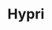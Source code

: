 # Hypri

<!--

_Pillar City, Skyward Crown, The Spire Court_

<img src="wiki_images/Hypri.png"><i>The main spire of Hypri rising above the sea of Sibannac's grass at dawn</i></img>

> _"Three powers balance on stone that defies nature; such is the way of Hypri, where belief itself shapes gravity's pull."_  
> **—Ahdom Few Proclamation, 27th year of the Current Line**

> _"Architecture begins where engineering ends."_  
> **—Walter Gropius**

<div class="taxonomy-table">
  <table>
    <tr>
      <th colspan="3">Purpose Taxonomy</th>
    </tr>
    <tr>
      <td class="taxon-label"><img src="wiki_images/icons/bin_icon.png" class="taxon-icon">Bin:</td>
      <td class="taxon-content" colspan="2">[[Scape]]</td>
    </tr>
    <tr>
      <td class="taxon-label"><img src="wiki_images/icons/basin_icon.png" class="taxon-icon">Basin:</td>
      <td class="taxon-content" colspan="2">[[Sacrus]]</td>
    </tr>
    <tr>
      <td class="taxon-label"><img src="wiki_images/icons/eco_icon.png" class="taxon-icon">Eco:</td>
      <td class="taxon-content" colspan="2">[[Toma]] ([[Usaka]]) of [[Toman Ecoss]]</td>
    </tr>
    <tr>
      <td class="taxon-label"><img src="wiki_images/icons/kingdom_icon.png" class="taxon-icon">Kingdom:</td>
      <td class="taxon-content" colspan="2">[[Huma]]</td>
    </tr>
    <tr>
      <td class="taxon-label"><img src="wiki_images/icons/phylum_icon.png" class="taxon-icon">Phylum:</td>
      <td class="taxon-content" colspan="2">[[Subjectivism]]</td>
    </tr>
    <tr>
      <td class="taxon-label"><img src="wiki_images/icons/class_icon.png" class="taxon-icon">Class:</td>
      <td class="taxon-content" colspan="2">[[Hypri Highcourt]]</td>
    </tr>
    <tr>
      <td class="taxon-label"><img src="wiki_images/icons/order_icon.png" class="taxon-icon">Order:</td>
      <td class="taxon-content" colspan="2">**Hypri**</td>
    </tr>   
    </table>
</div>

Hypri is a remarkable city-state built upon and within a single colossal spire that rises dramatically from the vast grasslands of South [[Usaka]]. This massive natural stone formation, reaching between 7,000 to 8,600 meters (23,000 to 28,200 feet) in height with an additional 500 meters (1,640 feet) of uninhabited peak above, stands as one of the most extraordinary geological features of [[Toma]]. Home to approximately 230,000 permanent residents and a fluctuating population of over 1 million traders, diplomats, and visitors, Hypri's architectural marvel comes not just from its striking silhouette against the sky but from its apparent defiance of natural laws. The gravitational fields surrounding the spire—believed locally to emanate from special ore within the stone—create a unique environment where buildings can be constructed at seemingly impossible angles, and single-person airships navigate around the towering structure along invisible currents.

As the seat of the [[Hypri Highcourt]] and home to the enigmatic [[Ahdom Few]], Hypri serves as both cultural melting pot and power nexus in western Usaka, with influence extending across the continent and beyond. While other spires exist across the southern half of Usaka, none approach the scale, complexity, or cultural significance of Hypri.

## Geography and Structure

### Venspir

Unlike the common misconception that Hypri consists of multiple spires, the city-state is built upon and within a single colossal formation that dominates the landscape, known as Venspir. This massive geological anomaly was thrust upward during what locals call the "Great Natura's Rise," but what scholars outside Hypri identify as a powerful tectonic event thousands of years ago. Venspir is composed primarily of ancient metamorphic rock with unique mineral deposits at its core.

The spire is subdivided into distinct zones that serve different functions within Hypri society:

- **Summit Zone** (8,100-8,600m/26,600-28,200ft) – The uppermost inhabitable section housing the [[Hypri Highcourt]] and administrative centers
- **Sister Domains** (7,800-8,100m/25,600-26,600ft) – Three adjacent sections converted into the personal domains of the [[Ahdom Few]]
- **Trade Belt** (7,200-7,800m/23,600-25,600ft) – A wide band circling the spire dedicated to commerce, featuring platforms for airship docking
- **Dwelling Tiers** (7,000-7,200m/23,000-23,600ft) – Multiple ring-like sections where most of the permanent population resides
- **The Splint Region** (6,800-7,300m/22,300-24,000ft) – A heavily guarded area containing the Splint, a significant crack that runs vertically through a section of the spire

### Atmospheric Retention and the Gravity Field

One of Hypri's most remarkable features is its habitable environment at elevations that would normally be uninhabitable due to thin atmosphere. At heights between 7,000 to 8,600 meters (23,000 to 28,200 feet), oxygen levels in Earth-like conditions would be insufficient to support human life, yet Hypri's residents breathe freely without assistance.

This paradox is explained by the spire's unique gravitational properties, centered on the mystical [[Ankelore]] found within the Splint. The localized gravity field not only allows for unusual architectural constructions but also:

- Creates a compressed atmospheric bubble around the spire that maintains Earth-like air pressure
- Generates weather patterns unique to the spire, including localized cloud formations and precipitation
- Establishes distinct microclimates at different elevations and facings around the spire's circumference

The precise mechanisms of these gravitational anomalies remain contentious among outside scholars. While Hypri authorities attribute them to the natural properties of the Ankelore enhanced by collective belief, scientists from [[Sol Unita]] and the [[Branches of Concordia]] propose theories involving advanced ancient technology or naturally occurring magical resonance fields.

<div class="feathermark">
    <p class="feathermark-attribution">Corvi's Feathermark</p>
    <p>Oh, they'll tell you the spire rose from the earth in some grand, divine spectacle—the birth pangs of creation, a miracle of geological whimsy! Such delightful propaganda! The stone speaks different truths to those who know how to listen.</p>
    <p>This isn't a natural formation at all, but the calcified remains of something that once stretched between worlds. Look closely at the striations in the rock face next time you visit—they don't follow geological patterns; they pulse with directionality, like massive fossilized arteries. The Dwellers know this truth in their bones, which is precisely why they worship and fear the spire in equal measure.</p>
    <p>And that crack in the Splint? Not a crack at all, but a mouth slowly working its way open again after millennia. The guards aren't protecting something; they're containing it. What's more, the "atmospheric retention" they claim as a miraculous property is simply the creature breathing—holding air in its enormous lungs as it slumbers, dreaming of the day it will exhale and send us all tumbling into the abyss.</p>
</div>

### The Splint and Ankelore

At the heart of Hypri's mysteries lies the Splint, a dramatic crack that runs from near the summit to approximately halfway down Venspir's shaft. Within this fissure lies what the Hypri Highcourt calls "Ankelore"—a [[Hollow Resource]] created through the death-process of the [[Natura]] [[Kingdom]]. This rare ore is responsible for generating the unusual gravitational fields that make Hypri's architecture, transportation systems, and atmospheric retention possible.

Ankelore is encased in a brittle mantle of pale stone known as Gravemarrow—a semi-permeable mineral that absorbs [[Anim]] (belief energy) and prevents its escape. What makes Ankelore unique among resources is that its gravitational effect cannot be predicted by mass alone; instead, the force it exerts depends on how much Anim it has absorbed, making it the only known material whose gravitational field is partially defined by conviction.

The Splint and its contained Ankelore are the most heavily guarded areas in Hypri. Visitors report that those who attempt unauthorized access appear to be "pulled" into the fissure by an unseen force, only to be escorted out later with no memory of what they witnessed inside. Official doctrine states that the Ankelore "resolves issues" with individuals by temporarily removing them from normal space-time.

The [[Ahdom Few]] claim to monitor the Ankelore's density readings daily, though some underground cults believe they actually worship it rather than safeguard it. Cultural fear exists around the possibility of over-saturation—a hypothetical event where Anim exceeds containment limits, potentially resulting in the Splint collapsing into what scholars call a "Thought Well."

### Sibannac's Carpet

Surrounding Hypri on all sides is a vast expanse of tall grass known as Sibannac's Carpet—a living entity controlled by the single soul of [[Sibannac]], one of many deities worshipped in Hypri. This carnivorous grass creates a natural defense system around the city:

- The grass grows around individuals' souls, blocking their vision while giving the impression they haven't moved far
- The environment disorients travelers without proper guides, causing them to walk in circles until exhaustion
- Those who fall asleep or die in the grass are consumed by it

A network of carefully maintained paths allows safe travel through Sibannac's Carpet, but these routes are closely guarded and frequently changed to prevent hostile forces from mapping them.

## Grow Zones and Ecological Systems

### Atmospheric Gardens

A crucial element of Hypri's self-sustainability is its extensive network of atmospheric gardens—specialized grow zones distributed throughout the spire that serve both practical and aesthetic functions. These gardens are designed to maintain oxygen levels, provide fresh food, and create living spaces that connect residents to nature despite their extreme elevation.

The three primary types of atmospheric gardens found throughout Hypri include:

#### Windflow Terraces

These open-air terraces utilize the natural airflow around the spire to cultivate specialized plants that thrive in high-altitude conditions. Wind-capturing surfaces direct air currents through dense plantings of:

- **Skyroot Ferns** – Native plants with deep anchoring systems and broad leaves that efficiently capture carbon dioxide
- **Airbloom Mosses** – Fast-growing mosses that release high volumes of oxygen when stimulated by wind
- **Drift Orchids** – Flowering plants that help filter particulates from the air while providing visual beauty

The design of these terraces incorporates aerodynamic principles to create positive pressure zones that help retain atmospheric moisture and stability. Most residential sections of Hypri include access to at least one windflow terrace, which serves as both a community gathering space and an essential component of the city's air quality management system.

#### Greenhouse Globes

Perhaps the most visually striking elements of Hypri's architecture are its greenhouse globes—spherical glass structures of varying sizes that protrude from the spire at different elevations. These pressurized environments serve as:

- Controlled cultivation spaces for food crops that couldn't survive in open-air conditions
- Botanical research facilities where new plant varieties are developed
- Cultural spaces where residents can experience environments mimicking different regions of Toma

The largest greenhouse globe, known as the "Sun Sphere," is located near the Summit Zone and spans 60 meters (197 feet) in diameter. It houses rare specimens from across the continent and serves as both a conservation center and a place of meditation for the [[Ahdom Few]].

The glass used in these structures is produced using sand exposed to the unique gravitational conditions near the Splint, resulting in a material with exceptional clarity and strength. The spherical design maximizes structural integrity while creating optimal light distribution for plant growth.

#### Embedded Root Networks

The most technically complex of Hypri's grow zones are the Embedded Root Networks—living systems integrated directly into the spire's interior. These networks consist of:

- Specialized fungi and plants grown within hollowed sections of the rock
- Hydroponic channels that distribute water and nutrients throughout the system
- Bioluminescent organisms that provide natural lighting in interior spaces

These root networks serve multiple functions beyond oxygen production:
- Natural air filtration and humidity regulation
- Structural reinforcement for interior caverns and passages
- Waste processing through mycological decomposition
- Emotional well-being for residents through connection to living systems

The development and maintenance of these networks is overseen by a specialized guild of cultivators who combine botanical knowledge with pressurization magic to sustain optimal growing conditions.

<div class="feathermark">
    <p class="feathermark-attribution">Corvi's Feathermark</p>
    <p>The vastness of human self-deception never fails to astound me. These "grow zones" they've so carefully cultivated—these gardens suspended impossibly in the sky—are not their creation at all. They're parasites, feeding off something far older.</p>
    <p>Notice how the root systems always curl toward the Splint? How the most vibrant growth occurs in chambers that align with those "random" cracks in the spire's face? That's because they're tapping into vascular networks that long predate human presence here. The spire is not dead stone but dormant flesh.</p>
    <p>What they call "Embedded Root Networks" are actually the capillary systems of the ancient entity. Their "hydroponic channels" follow pathways carved by fluids that once nourished something unimaginably vast. Even the bioluminescence they so proudly display is merely the faint residual glow of a metabolic process they've inadvertently reactivated.</p>
    <p>They aren't growing gardens—they're stimulating nerve endings. And one day, the creature will feel enough to wake.</p>
</div>

### Wind Automation Systems

Hypri's engineers have developed sophisticated systems that harness the constant wind currents around the spire to power automated processes throughout the city. The most notable application is in agricultural production, where wind automation has revolutionized farming practices at high elevations.

#### Cyclone Harvesting

In traditional farming, harvest season requires significant labor for collecting and transporting crops. Hypri's cyclone harvesting system eliminates much of this work through ingenious use of controlled air currents:

1. Cultivation platforms are designed with funnel-shaped collection zones beneath crops
2. When fruits or vegetables naturally ripen and fall, or when plants are harvested, the produce drops into these collection zones
3. Directed wind currents then transport the harvested items through a network of pneumatic tubes
4. Sorting stations use differential air pressure to separate items by size, weight, and density
5. The sorted produce is delivered directly to processing facilities or distribution centers

This system reduces harvest labor by approximately 70% while minimizing bruising and damage to delicate crops. The entire process relies entirely on natural wind currents enhanced through pressurization magic, requiring no additional energy input.

#### Atmospheric Seeding

Another application of wind automation is the atmospheric seeding system, which maintains Hypri's airborne gardens:

- Specialized towers release timed bursts of seeds, spores, and beneficial microorganisms
- Wind currents distribute these materials to targeted growing areas around the spire
- Moisture-activated adhesives ensure the biological materials attach to appropriate surfaces
- Regular maintenance cycles keep the ecosystem balanced and self-renewing

This system creates the living tapestry of vegetation that adorns Hypri's exterior, with different species blossoming at different elevations and seasons to create year-round visual interest and ecological support.

#### Cultural Significance of Air Plants

Air plants hold special cultural significance in Hypri society, symbolizing the city's unique relationship with the sky and wind. The most revered varieties include:

- **Windflowers** – Delicate blooms that never touch soil, absorbing all nutrients from the air
- **Drift Moss** – Buoyant clusters that float in stable air currents around the spire
- **Sky Orchids** – Rare flowering plants that attach to the highest points of structures

Citizens often cultivate personal collections of these plants in their homes, with skilled growers achieving considerable social status. The annual Windbloom Festival celebrates these plants with displays, competitions, and the ceremonial release of propagating spores from the Summit Zone.

Religious ceremonies often incorporate air plants, particularly those honoring [[Siela Qane]] and her connection to [[Qa'ura]]. Offerings of specially cultivated specimens are considered particularly auspicious during important life transitions.

## Governance and the Ahdom Few

Hypri is ruled by the [[Hypri Highcourt]], a governing body presided over by the three serpent sisters collectively known as the [[Ahdom Few]]:

- **[[Ximena Lathen]]** – The Sea Trielder and Drakemaster of [[Lopali]], who publicly appears as Lady Athen to conceal her Concordian lineage. She rules the water-focused aspects of Hypri governance and maintains the isolated [[Imaan Plane]] of [[Heshiu]].

- **[[Jarma Konich]]** – The Land Trielder and Drakemaster of [[Kautiger]], who has formed a controversial partnership with [[Fuscia Lustin]] of the [[Chain of Delta]], creating a lucrative drug trade. She oversees territorial matters and resource management.

- **[[Siela Qane]]** – The Sky Trielder and Drakemaster of [[Qa'ura]], a devoted follower of [[Asceptim]] who works as a religious architect. She currently oversees the construction of [[Palas]], an aerial [[Imaan Plane]] dedicated to [[Asath]].

<div class="feathermark">
    <p class="feathermark-attribution">Corvi's Feathermark</p>
    <p>The vastness of their deception is matched only by the depth of their ancestral wounds. Each sister carries a fragment of memory from the sundering of Hidraal—a psychic inheritance that drives them toward reunification while simultaneously compelling them to remain separate.</p>
    <p>Their public personas—carefully constructed masks that hide their true nature—serve as both protection and prison. Ximena's rejection of her Concordian lineage isn't merely political; it's existential. The very name "Leredith" would cause molecular disruption in the carefully maintained belief field that suspends Heshiu between realities.</p>
    <p>The sisters represent the three primal forces of creation: sea, land, and sky. But there should be four, shouldn't there? Where is the representative of fire, of transformation? Look to the Splint, to what pulses within that "crack," and perhaps you'll understand why they guard it so ferociously.</p>
    <p>They are not rulers. They are caretakers of something far older than themselves, something that dreams beneath Hypri, something that must never fully awaken.</p>
</div>

Each Trielder maintains authority over one of the major drakes—the [[Spawn of Hidraal]]—giving them control over powerful primordial entities. This connection to the ancient hydra [[Hidraal]] forms the spiritual and historical foundation of their rule, though this connection is not widely understood among the general population.

The Highcourt's daily operations are managed by a council of elected representatives from each spire, but final authority on all matters rests with the Ahdom Few.

## Transportation and Technology

### Gravity Manipulation

The most distinctive feature of Hypri's infrastructure is its relationship with gravity. Throughout the city, gravitational fields behave unpredictably by conventional physics. Buildings can be constructed sideways or even upside-down, with residents able to walk normally on all surfaces due to localized gravitational orientation.

This phenomenon is attributed to the gravity ore within the Splint, though the exact nature of this material is closely guarded. What makes Hypri's gravity manipulation unique is that it appears to be sustained by collective belief rather than conventional technology or natural forces. Outsiders often find that their own perception of gravity begins to align with local expectations after extended stays in the city.

### Single-Person Airships

Transportation between spires is primarily accomplished via single-person airships—lightweight, maneuverable vessels that follow invisible currents of altered gravity. These vessels require minimal propulsion, instead relying on the rider's understanding of Hypri's unique aerial pathways.

The airships typically feature:
- A small gondola for the pilot
- Minimal sail or propulsion systems
- Navigation devices attuned to Hypri's gravitational fields
- Highly personalized designs reflecting the owner's status and taste

Learning to pilot these vessels is considered a rite of passage for Hypri natives, with children beginning training around age seven. Visitors can hire pilots or attempt to navigate themselves after obtaining proper certification from the Highcourt.

### Wind Harvesting and the Vent System

Perhaps Hypri's most impressive engineering feat after its gravity manipulation is its elaborate wind harvesting infrastructure. Rather than traditional sewage systems, Hypri employs an extensive network of vents that capture the powerful air currents of the [[World Gyre]] as they flow across [[Usaka]].

These massive intake vents are positioned strategically around the outer circumference of the spire, particularly at elevations where gyre winds are strongest. The system serves multiple critical functions:

- **Power Generation** – Wind turbines within the vent network provide approximately 70% of Hypri's energy needs
- **Waste Removal** – Pressurized air channels waste from dwellings through the hollow core of the spire and out exhaust vents near the base
- **Climate Control** – Regulated airflow provides natural cooling throughout warmer months and circulates heated air during colder periods
- **Pressurization** – Maintains stable atmospheric pressure within enclosed spaces despite the city's elevation
- **Agricultural Systems** – Powers automated farming operations, seed distribution, and produce transportation

The crown jewel of this system is the Atmospheric Retention Network—a series of specialized vents and pressure chambers that work in concert with the gravity ore to maintain breathable air density throughout the inhabited sections of the spire. Without this system, the residents of Hypri would require specialized breathing apparatus or pressure suits at such extreme elevations.

The vent system's engineering brilliance lies in its exploitation of the natural pressure differentials created by the spire's height and the World Gyre's consistent flow patterns. The result is a nearly self-sustaining system that requires minimal external energy input.

However, this system does create significant waste accumulation zones at the base of the spire, particularly in areas where air currents deposit solid waste. While [[Sibannac]]'s carpet consumes much of this organic matter, large areas of non-degradable waste have formed over centuries, creating a stark contrast between the magnificent airborne city and its less pristine foundation.

### Wind Highways and Inter-Spire Travel

While Hypri itself is a single massive spire, it maintains connections to other smaller spires across southern [[Usaka]] through an ingenious system of "wind highways"—artificially maintained air corridors that neutralize or redirect the [[World Gyre]]'s natural currents. These highways allow airship travel against the otherwise prohibitive clockwise flow that dominates the [[Current Line]].

Each highway is maintained by a series of massive wind manipulation towers that create counter-currents and zones of calm, allowing pilots to navigate between destinations without fighting the gyre's natural force. The highways connect Hypri to the three other major spire cities of Usaka:

- **[[Ventari]]** – The northern central spire city, known for its scholarly institutions
- **[[Aeradyme]]** – The northwestern spire complex, famous for its artistic communities
- **[[Zephyra]]** – The western outpost city and gateway to [[Theologia]]

A particularly notable wind highway extends from Zephyra to the continent of [[Theologia]], enabling one-way travel to this narrow western landmass. However, no return highway exists due to the strength of opposing gyre currents, requiring travelers to take sea passage to [[Tayim]] to secure airship transport back to Hypri.

These wind highways are maintained through cooperative agreements between the spire cities and represent one of the region's most valuable pieces of shared infrastructure. The responsibility for their upkeep falls primarily to the [[Hypri Highcourt]], with [[Siela Qane]] overseeing most operations due to her expertise in aerial pressurization magic.

### Pressurization Magic and Outlawed Practices

Wind magic, more formally known as pressurization magic, is deeply ingrained in Hypri's culture and technological development. Practitioners manipulate air pressure to create effects ranging from small bursts of controlled wind to massive atmospheric shifts capable of altering local weather patterns.

The three members of the [[Ahdom Few]] are considered the foremost masters of pressurization magic, each specializing in a different form:

- **[[Jarma Konich]]** – Earth pressurization, manipulating solid matter through compression and decompression
- **[[Siela Qane]]** – Air pressurization, controlling gaseous elements and atmospheric conditions
- **[[Ximena Lathen]]** – Water pressurization, influencing liquid states and hydrodynamics

While pressurization magic is celebrated and widely practiced, gravity magic is strictly prohibited within Hypri. Despite this ban—or perhaps because of it—underground cults focused on gravity manipulation have emerged among younger citizens. These groups, collectively known as the [[Falling Stone Covenant]], practice forbidden techniques that directly interact with the gravity ore inside the spires.

The Hypri Highcourt maintains that tampering with the gravity stones could destabilize the entire city, potentially causing catastrophic collapse of the spire ecosystem. This conservative stance has created tension with youth movements that see gravity magic as their birthright and the next frontier in Hypri's magical development.

## Cultural Diversity and Belief Systems

Hypri is one of the most culturally diverse cities in [[Usaka]], hosting adherents of numerous religious and philosophical traditions. The native population, known as [[Dweller]]s, maintains the oldest belief systems centered around the spires themselves and [[Sibannac]].

Major belief systems include:

- **Spire Veneration** – Native Dweller practice focusing on the spiritual significance of the spires
- **Sibannac Offerings** – Ceremonial practice of casting deceased bodies from the spires as offerings to the grass deity
- **[[Gludestit]]** – Ancient worship of [[Hidraal]] maintained by some traditionalists
- **[[Asceptim]]** – Imported faith gaining popularity under [[Siela Qane]]'s influence
- **Various Nesa Devotions** – Worship of different deity-like beings

The term "Nesa" itself has Usakan origins, referring to powerful entities believed to exist beyond mortal understanding. Hypri scholars maintain extensive records of Nesa manifestations throughout history, making the city an important center for theological study.

<div class="feathermark">
    <p class="feathermark-attribution">Corvi's Feathermark</p>
    <p>I have watched children in Hypri learn to navigate the currents between spires—tiny bodies suspended in fragile crafts, caught between terror and exhilaration. They do not understand that their successful flights depend not on their skill but on their innocence, on their unquestioning acceptance of impossibility.</p>
    <p>As they age, their vessels become more elaborate, compensating for the growing doubt in their minds. By adulthood, the ships require complex mechanisms and calculations to achieve what once came naturally. The oldest pilots carry notebooks filled with arcane formulas that do nothing but quiet their disbelieving minds.</p>
    <p>The children see what the adults have forgotten—the air between spires is alive with whispers from an older world. Listen carefully as you drift between towers: the sound isn't wind but breath, ancient and patient, feeding on your conviction that you won't fall.</p>
</div>

## Economy and Resources

### The Soil Inn

The economic center of Hypri is a massive structure known as the Soil Inn—a multilevel marketplace carved into and built around one of the smaller spires. Named for a popular local poem that celebrates the fertile ground of Usaka, the Soil Inn hosts hundreds of merchants trading in goods from across Toma.

Major exports from Hypri include:

- **Cultivated Clay** – Processed by followers of [[Kautiger]] for pottery and construction
- **[[Moluk]]** – A food substance made from Kautiger's clay that doubles as a mild intoxicant
- **Gravitationally-Altered Materials** – Unique substances processed in the unusual conditions near the Splint
- **Cartographic Services** – Highly detailed maps of Usaka created by explorers who navigate Sibannac's Carpet

## Foreign Relations

### Relationship with the Chain of Delta

Hypri maintains complex diplomatic and trade relationships with the [[Chain of Delta]], particularly through [[Jarma Konich]]'s partnership with [[Fuscia Lustin]]. This arrangement has led to Hypri becoming a significant production center for substances exported to the Chain, particularly [[Moluk]], which has gained popularity as an inexpensive recreational drug.

This economic relationship has created tension with [[Siela Qane]]'s religious aspirations and [[Ximena Lathen]]'s isolationist tendencies, representing the internal conflicts among the Ahdom Few.

### Relationship with Sibannac and the Usakan Growth

Hypri's relationship with Sibannac and the Usakan Growth is defined by suspicion, fear, and cultural prejudice. While Sibannac is officially recognized as a deity and practical partner in waste management and defense, the city's government and native population—especially the Dwellers—view the lower ground and its Growthmind society as a threat to their autonomy and identity.

Hypri's media, art, and education systems are built around a narrative that positions Sibannac as both a cautionary figure and a scapegoat. In plays, children's books, and public stories, Sibannac is depicted as a beautiful, seductive woman who ultimately slaughters or enslaves those too weak to resist her. This simplification is used to empower the native population and maintain a strong sense of nationalism, especially among the small core of Dwellers who see themselves as the true guardians of Hypri's legacy.

The stories serve to unite the native population against outside influence, particularly from the much larger and more empathetic Usakan Growth society below. While many traders and visitors pass through Hypri for commerce, the city's core identity is fiercely protected by these narratives. The message is clear: only the strong-willed and loyal can resist Sibannac's allure and preserve Hypri's independence.

In reality, Sibannac does not kill those who are weak; instead, she allows them to fade within her societies. In the Usakan Growth, one's [[Will]] is heavily decayed, but life is good from a communal and cultural standpoint. Disease is a risk for those who do not wear protective clothing, as waste is used as fertilizer and recycled into infrastructure and technology. The contrast between Hypri's nationalist myth and the lived reality of the Growthmind below is a source of ongoing tension and misunderstanding.

## Historical Connections

### Hidraal and the Spawn

Though not commonly known among average citizens, Hypri's ruling class maintains knowledge of the city's connection to [[Hidraal]], the ancient three-headed hydra who once dominated the region through the [[Gludestit]] belief system. After Hidraal's beheading, her three heads became the primordial serpents now known as the [[Spawn of Hidraal]]:

- [[Lopali]] – The Serpent Ray, a Ferra-Water Natura hybrid controlled by Ximena Lathen
- [[Kautiger]] – The Oedipwyrm, a multi-headed Ground Natura-Celia hybrid controlled by Jarma Konich
- [[Qa'ura]] – The Amphiptere serpent with crystalline features controlled by Siela Qane

Some scholars have theorized connections between the Ankelore in the Splint and the ancient Hidraal, suggesting the fissure might be a wound left from the primordial conflict that resulted in Hidraal's beheading. While the Highcourt officially dismisses such claims, the close guarding of the Splint and the obsessive monitoring of the Ankelore lend credence to the notion that the resource may have deeper significance than publicly acknowledged.

A fourth entity, [[Hathakrik]], represents Hidraal's regrown body but resides in the separate realm of [[Dar]] rather than Toma.

The Ahdom Few's true ambition—kept secret from all but their closest confidants—is the eventual reunification of these serpents to restore [[Gludestit]] and liberate primordials from [[Hoard Sickness]], though each sister has different visions of how this should be accomplished.

## Images

<img src="wiki_images/Hypri_Airships.png"><i>Single-person airships navigating between Hypri's spires</i></img>

<img src="wiki_images/Sibannac_Carpet.png"><i>The edge of Sibannac's Carpet seen from one of Hypri's lower platforms</i></img>

## Inspiration

Hypri draws inspiration from various sources, including:
- Floating mountains of Pandora (Avatar)
- M.C. Escher's gravity-defying architectural illustrations
- Japanese pilgrimage mountains
- Cappadocia's fairy chimneys and cave dwellings
- Persian tower tombs

## Related Wiki Pages

- [[Usaka]]
- [[Ahdom Few]]
- [[Hypri Highcourt]]
- [[Hidraal]]
- [[Spawn of Hidraal]]
- [[Sibannac]]
- [[Ximena Lathen]]
- [[Jarma Konich]]
- [[Siela Qane]]
- [[Lopali]]
- [[Kautiger]]
- [[Qa'ura]]


-->